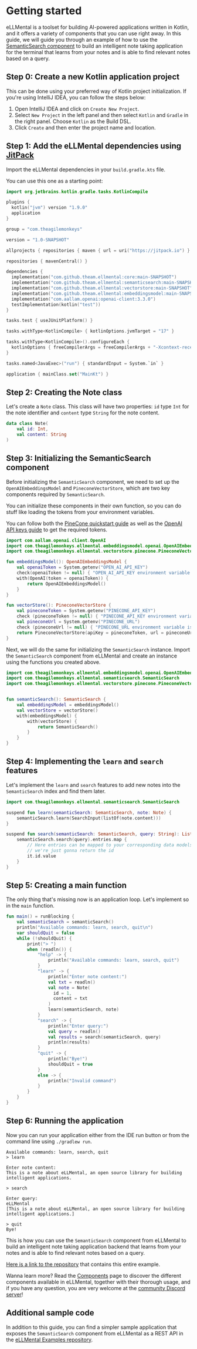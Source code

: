 # Getting started

eLLMental is a toolset for building AI-powered applications written in Kotlin, and it offers a variety of components
that you can use right away. In this guide, we will guide you through an example of how to use
the [SemanticSearch component](/api_docs/ellmental/com.theagilemonkeys.ellmental.semanticsearch/) to build an
intelligent note taking application for the terminal that learns from your notes and is able to find
relevant notes based on a query.

## Step 0: Create a new Kotlin application project

This can be done using your preferred way of Kotlin project initialization. If you're using IntelliJ IDEA,
you can follow the steps below:

1. Open IntelliJ IDEA and click on `Create New Project`.
2. Select `New Project` in the left panel and then select `Kotlin` and `Gradle` in the right panel. Choose `Kotlin` as
   the Build DSL.
3. Click `Create` and then enter the project name and location.

## Step 1: Add the eLLMental dependencies using [JitPack](https://jitpack.io)

Import the eLLMental dependencies in your `build.gradle.kts` file.

You can use this one as a starting point:

```kotlin
import org.jetbrains.kotlin.gradle.tasks.KotlinCompile

plugins {
  kotlin("jvm") version "1.9.0"
  application
}

group = "com.theagilemonkeys"

version = "1.0-SNAPSHOT"

allprojects { repositories { maven { url = uri("https://jitpack.io") } } }

repositories { mavenCentral() }

dependencies {
  implementation("com.github.theam.ellmental:core:main-SNAPSHOT")
  implementation("com.github.theam.ellmental:semanticsearch:main-SNAPSHOT")
  implementation("com.github.theam.ellmental:vectorstore:main-SNAPSHOT")
  implementation("com.github.theam.ellmental:embeddingsmodel:main-SNAPSHOT")
  implementation("com.aallam.openai:openai-client:3.3.0")
  testImplementation(kotlin("test"))
}

tasks.test { useJUnitPlatform() }

tasks.withType<KotlinCompile> { kotlinOptions.jvmTarget = "17" }

tasks.withType<KotlinCompile>().configureEach {
  kotlinOptions { freeCompilerArgs = freeCompilerArgs + "-Xcontext-receivers" }
}

tasks.named<JavaExec>("run") { standardInput = System.`in` }

application { mainClass.set("MainKt") }
```

## Step 2: Creating the Note class

Let's create a `Note` class. This class will have two
properties: `id` type `Int` for the note identifier and `content` type `String` for the note content.

```kotlin
data class Note(
    val id: Int,
    val content: String
)
```

## Step 3: Initializing the SemanticSearch component

Before initializing the `SemanticSearch` component, we need to set up the `OpenAIEmbeddingsModel`
and `PineconeVectorStore`, which are two key components required by `SemanticSearch`.

You can initialize these components in their own function, so you can do stuff like loading the
tokens from your environment variables.

You can follow both the [PineCone quickstart guide](https://docs.pinecone.io/docs/quickstart) as well
as the [OpenAI API keys guide](https://platform.openai.com/docs/guides/production-best-practices/api-keys) to get the required tokens.

```kotlin
import com.aallam.openai.client.OpenAI
import com.theagilemonkeys.ellmental.embeddingsmodel.openai.OpenAIEmbeddingsModel
import com.theagilemonkeys.ellmental.vectorstore.pinecone.PineconeVectorStore

fun embeddingsModel(): OpenAIEmbeddingsModel {
    val openaiToken = System.getenv("OPEN_AI_API_KEY")
    check(openaiToken != null) { "OPEN_AI_API_KEY environment variable is not set" }
    with(OpenAI(token = openaiToken)) {
        return OpenAIEmbeddingsModel()
    }
}

fun vectorStore(): PineconeVectorStore {
    val pineconeToken = System.getenv("PINECONE_API_KEY")
    check (pineconeToken != null) { "PINECONE_API_KEY environment variable is not set" }
    val pineconeUrl = System.getenv("PINECONE_URL")
    check (pineconeUrl != null) { "PINECONE_URL environment variable is not set" }
    return PineconeVectorStore(apiKey = pineconeToken, url = pineconeUrl)
}
```

Next, we will do the same for initializing the `SemanticSearch` instance. Import the `SemanticSearch` component
from eLLMental and create an instance using the functions you created above.

```kotlin
import com.theagilemonkeys.ellmental.embeddingsmodel.openai.OpenAIEmbeddingsModel
import com.theagilemonkeys.ellmental.semanticsearch.SemanticSearch
import com.theagilemonkeys.ellmental.vectorstore.pinecone.PineconeVectorStore


fun semanticSearch(): SemanticSearch {
    val embeddingsModel = embeddingsModel()
    val vectorStore = vectorStore()
    with(embeddingsModel) {
        with(vectorStore) {
            return SemanticSearch()
        }
    }
}
```

## Step 4: Implementing the `learn` and `search` features

Let's implement the `learn` and `search` features to add new notes into the `SemanticSearch` index and find them
later.

```kotlin
import com.theagilemonkeys.ellmental.semanticsearch.SemanticSearch

suspend fun learn(semanticSearch: SemanticSearch, note: Note) {
    semanticSearch.learn(SearchInput(listOf(note.content)))
}

suspend fun search(semanticSearch: SemanticSearch, query: String): List<String> {
    semanticSearch.search(query).entries.map {
        // Here entries can be mapped to your corresponding data models based on the returned `SemanticEntry` object
        // we're just gonna return the id
        it.id.value
    }
}
```

## Step 5: Creating a main function

The only thing that's missing now is an application loop. Let's implement so in the `main` function.

```kotlin
fun main() = runBlocking {
    val semanticSearch = semanticSearch()
    println("Available commands: learn, search, quit\n")
    var shouldQuit = false
    while (!shouldQuit) {
        print("> ")
        when (readln()) {
            "help" -> {
                println("Available commands: learn, search, quit")
            }
            "learn" -> {
                println("Enter note content:")
                val txt = readln()
                val note = Note(
                  id = 1,
                  content = txt
                )
                learn(semanticSearch, note)
            }
            "search" -> {
                println("Enter query:")
                val query = readln()
                val results = search(semanticSearch, query)
                println(results)
            }
            "quit" -> {
                println("Bye!")
                shouldQuit = true
            }
            else -> {
                println("Invalid command")
            }
        }
    }
}
```

## Step 6: Running the application

Now you can run your application either from the IDE run button or from the command line using `./gradlew run`.

```text
Available commands: learn, search, quit
> learn

Enter note content:
This is a note about eLLMental, an open source library for building intelligent applications.

> search

Enter query:
eLLMental
[This is a note about eLLMental, an open source library for building intelligent applications.]

> quit
Bye!
```

This is how you can use the `SemanticSearch` component from eLLMental to build an intelligent note taking application
backend that learns from your notes and is able to find relevant notes based on a query.

[Here is a link to the repository](https://github.com/theam/ellmental-cli-notes-example) that contains this entire example.

Wanna learn more? Read the [Components](./Components.mdx)
page to discover the different components available in eLLMental, together with their thorough usage, and if you have
any question,
you are very welcome at the [community Discord server](https://discord.gg/34cBbvjjAx)!

## Additional sample code

In addition to this guide, you can find a simpler sample application that exposes the `SemanticSearch` component from
eLLMental as a REST API in
the [eLLMental Examples repository](https://github.com/theam/eLLMental/tree/main/examples/semanticsearchservicedemo).
